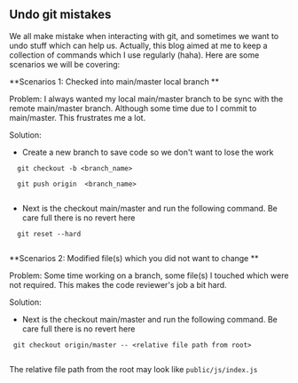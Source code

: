## Undo git mistakes

We all make mistake when interacting with git, and sometimes we want to undo stuff which can help us. Actually, this blog aimed at me to keep a collection of commands which I use regularly (haha). Here are some scenarios we will be covering:

**Scenarios 1: Checked into main/master local branch **

Problem: I always wanted my local main/master branch to be sync with the remote main/master branch. Although some time due to I commit to main/master. This frustrates me a lot. 

Solution: 

- Create a new branch to save code so we don't want to lose the work

```
  git checkout -b <branch_name> 

```

```
  git push origin  <branch_name>
 
```

-  Next is the checkout main/master and run the following command. Be care full there is no revert here

```
  git reset --hard 
    
``` 

**Scenarios 2: Modified file(s) which you did not want to change  **

Problem: Some time working on a branch, some file(s) I touched which were not required. This makes the code reviewer's job a bit hard.   

Solution: 

-  Next is the checkout main/master and run the following command. Be care full there is no revert here

```
 git checkout origin/master -- <relative file path from root>
    
``` 
The relative file path from the root may look like `public/js/index.js`

